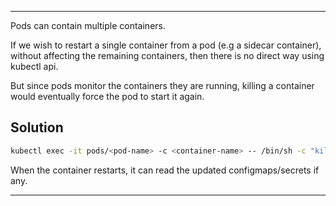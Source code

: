 
---

Pods can contain multiple containers.

If we wish to restart a single container from a pod (e.g a sidecar container), without affecting the remaining containers,
then there is no direct way using kubectl api.

But since pods monitor the containers they are running, killing a container would eventually force the pod to start it again.

## Solution

```bash
kubectl exec -it pods/<pod-name> -c <container-name> -- /bin/sh -c "kill 1"
```

When the container restarts, it can read the updated configmaps/secrets if any.

---

